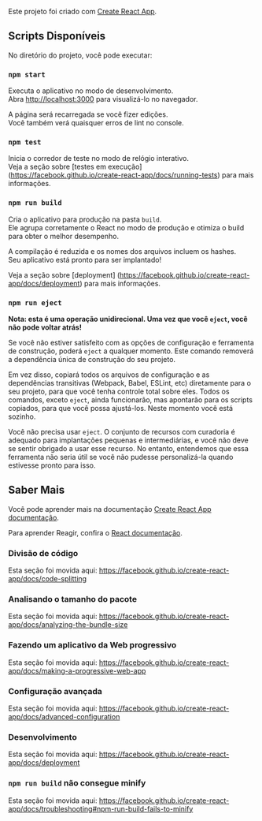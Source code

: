 Este projeto foi criado com [Create React App](https://github.com/facebook/create-react-app).

## Scripts Disponíveis

No diretório do projeto, você pode executar:

### `npm start`

Executa o aplicativo no modo de desenvolvimento.<br>
Abra [http://localhost:3000](http://localhost:3000) para visualizá-lo no navegador.

A página será recarregada se você fizer edições.<br>
Você também verá quaisquer erros de lint no console.

### `npm test`

Inicia o corredor de teste no modo de relógio interativo.<br>
Veja a seção sobre [testes em execução] (https://facebook.github.io/create-react-app/docs/running-tests) para mais informações.

### `npm run build`

Cria o aplicativo para produção na pasta `build`. <br>
Ele agrupa corretamente o React no modo de produção e otimiza o build para obter o melhor desempenho.

A compilação é reduzida e os nomes dos arquivos incluem os hashes. <br>
Seu aplicativo está pronto para ser implantado!

Veja a seção sobre [deployment] (https://facebook.github.io/create-react-app/docs/deployment) para mais informações.

### `npm run eject`

<!-- **Note: this is a one-way operation. Once you `eject`, you can’t go back!** -->
**Nota: esta é uma operação unidirecional. Uma vez que você `eject`, você não pode voltar atrás!**

Se você não estiver satisfeito com as opções de configuração e ferramenta de construção, poderá `eject` a qualquer momento. Este comando removerá a dependência única de construção do seu projeto.

Em vez disso, copiará todos os arquivos de configuração e as dependências transitivas (Webpack, Babel, ESLint, etc) diretamente para o seu projeto, para que você tenha controle total sobre eles. Todos os comandos, exceto `eject`, ainda funcionarão, mas apontarão para os scripts copiados, para que você possa ajustá-los. Neste momento você está sozinho.

Você não precisa usar `eject`. O conjunto de recursos com curadoria é adequado para implantações pequenas e intermediárias, e você não deve se sentir obrigado a usar esse recurso. No entanto, entendemos que essa ferramenta não seria útil se você não pudesse personalizá-la quando estivesse pronto para isso.

## Saber Mais

Você pode aprender mais na documentação [Create React App documentação](https://facebook.github.io/create-react-app/docs/getting-started).

Para aprender Reagir, confira o [React documentação](https://reactjs.org/).

### Divisão de código

Esta seção foi movida aqui: https://facebook.github.io/create-react-app/docs/code-splitting

### Analisando o tamanho do pacote

Esta seção foi movida aqui: https://facebook.github.io/create-react-app/docs/analyzing-the-bundle-size

### Fazendo um aplicativo da Web progressivo

Esta seção foi movida aqui: https://facebook.github.io/create-react-app/docs/making-a-progressive-web-app

### Configuração avançada

Esta seção foi movida aqui: https://facebook.github.io/create-react-app/docs/advanced-configuration

### Desenvolvimento

Esta seção foi movida aqui: https://facebook.github.io/create-react-app/docs/deployment

### `npm run build` não consegue minify

Esta seção foi movida aqui: https://facebook.github.io/create-react-app/docs/troubleshooting#npm-run-build-fails-to-minify

